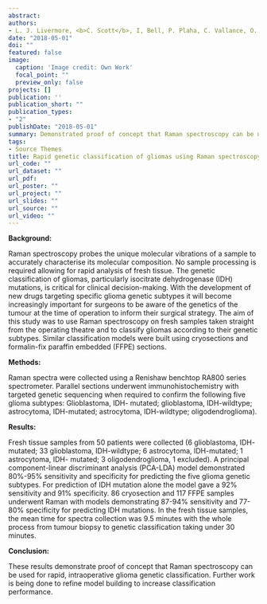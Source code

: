 ```yaml
---
abstract:  
authors:
- L. J. Livermore, <b>C. Scott</b>, I, Bell, P. Plaha, C. Vallance, O. Ansorge
date: "2018-05-01"
doi: ""
featured: false
image:
  caption: 'Image credit: Own Work'
  focal_point: ""
  preview_only: false
projects: []
publication: ''
publication_short: ""
publication_types:
- "2"  
publishDate: "2018-05-01"
summary: Demonstrated proof of concept that Raman spectroscopy can be used for rapid, intraoperative glioma genetic classification. <i> Abstract and Poster - Cancer Research UK Brain Tumour Conference, England, June 1st - 3rd 2018. </i>
tags:
- Source Themes
title: Rapid genetic classification of gliomas using Raman spectroscopy
url_code: ""
url_dataset: ""
url_pdf:
url_poster: ""
url_project: ""
url_slides: ""
url_source: ""
url_video: ""
---
```


<b>Background:</b>

Raman spectroscopy probes the unique molecular vibrations of a sample to accurately characterise its molecular composition. No sample processing is required allowing for rapid analysis of fresh tissue. The genetic classification of gliomas, particularly isocitrate dehydrogenase (IDH) mutations, is critical for clinical decision-making. With the development of new drugs targeting specific glioma genetic subtypes it will become increasingly important for surgeons to be aware of the genetics of the tumour at the time of operation to inform their surgical strategy. The aim of this study was to use Raman spectroscopy on fresh samples taken straight from the operating theatre and to classify gliomas according to their genetic subtypes. Similar classification models were built using cryosections and formalin-fix paraffin embedded (FFPE) sections. 

<b>Methods:</b>
 
Raman spectra were collected using a Renishaw benchtop RA800 series spectrometer. Parallel sections underwent immunohistochemistry with targeted genetic sequencing when required to confirm the following five glioma subtypes: Glioblastoma, IDH- mutated; glioblastoma, IDH-wildtype; astrocytoma, IDH-mutated; astrocytoma, IDH-wildtype; oligodendroglioma). 

<b>Results:</b>

Fresh tissue samples from 50 patients were collected (6 glioblastoma, IDH- mutated; 33 glioblastoma, IDH-wildtype; 6 astrocytoma, IDH-mutated; 1 astrocytoma, IDH- mutated; 3 oligodendroglioma, 1 excluded). A principal component-linear discriminant analysis (PCA-LDA) model demonstrated 80%-95% sensitivity and specificity for predicting the five glioma genetic subtypes. For prediction of IDH mutation alone the model gave a 92% sensitivity and 91% specificity. 86 cryosection and 117 FFPE samples underwent Raman with models demonstrating 87-94% sensitivity and 77-80% specificity for predicting IDH mutations. In the fresh tissue samples, the mean time for spectra collection was 9.5 minutes with the whole process from tumour biopsy to genetic classification taking under 30 minutes. 

<b>Conclusion:</b>

These results demonstrate proof of concept that Raman spectroscopy can be used for rapid, intraoperative glioma genetic classification. Further work is being done to refine model building to increase classification performance. 